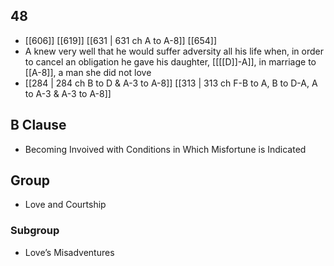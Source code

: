 ## 48
- [[606]] [[619]] [[631 | 631 ch A to A-8]] [[654]] 
- A knew very well that he would suffer adversity all his life when, in order to cancel an obligation he gave his daughter, [[[[D]]-A]], in marriage to [[A-8]], a man she did not love
- [[284 | 284 ch B to D &amp; A-3 to A-8]] [[313 | 313 ch F-B to A, B to D-A, A to A-3 &amp; A-3 to A-8]] 

## B Clause
- Becoming Invoived with Conditions in Which Misfortune is Indicated

## Group
- Love and Courtship

### Subgroup
- Love’s Misadventures

